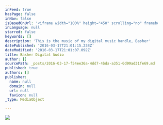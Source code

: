 ```yaml
---
inFeed: true
hasPage: false
inNav: false
isBasedOnUrl: '<iframe width="100%" height="450" scrolling="no" frameborder="no" src="https://w.soundcloud.com/player/?url=https%3A//api.soundcloud.com/tracks/251746196&amp;auto_play=false&amp;hide_related=false&amp;show_comments=true&amp;show_user=true&amp;show_reposts=false&amp;visual=true"></iframe>'
inLanguage: null
starred: false
keywords: []
description: 'This is the music of my digital music handle, Basher'
datePublished: '2016-03-17T21:01:15.238Z'
dateModified: '2016-03-17T21:01:07.092Z'
title: Basher Digital Audio
author: []
sourcePath: _posts/2016-03-17-f54ee36a-4dd7-4bda-a351-0d99ad31fe69.md
published: true
authors: []
publisher:
  name: null
  domain: null
  url: null
  favicon: null
_type: MediaObject

---
```

![](https://the-grid-user-content.s3-us-west-2.amazonaws.com/18c31e84-a289-4e88-878c-63ba2c691e1d.jpg)